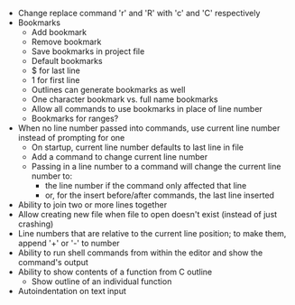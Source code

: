 * Change replace command 'r' and 'R' with 'c' and 'C' respectively
* Bookmarks
  - Add bookmark
  - Remove bookmark
  - Save bookmarks in project file
   - Default bookmarks
    - $ for last line
    - 1 for first line
  - Outlines can generate bookmarks as well
  - One character bookmark vs. full name bookmarks
  - Allow all commands to use bookmarks in place of line number
  - Bookmarks for ranges?
* When no line number passed into commands, use current line number instead of prompting for one
  - On startup, current line number defaults to last line in file
  - Add a command to change current line number
  - Passing in a line number to a command will change the current line number to:
    - the line number if the command only affected that line
    - or, for the insert before/after commands, the last line inserted
* Ability to join two or more lines together
* Allow creating new file when file to open doesn't exist (instead of just crashing)
* Line numbers that are relative to the current line position; to make them, append '+' or '-' to number
* Ability to run shell commands from within the editor and show the command's output
* Ability to show contents of a function from C outline
  - Show outline of an individual function
* Autoindentation on text input
